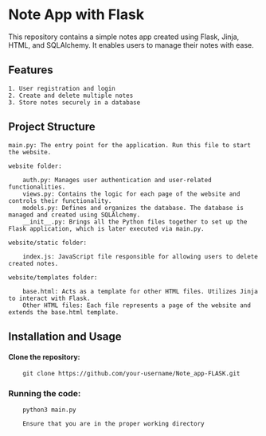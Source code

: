 # Note App with Flask

This repository contains a simple notes app created using Flask, Jinja, HTML, and SQLAlchemy. It enables users to manage their notes with ease.
## Features

    1. User registration and login
    2. Create and delete multiple notes
    3. Store notes securely in a database

## Project Structure

    main.py: The entry point for the application. Run this file to start the website.

    website folder:

        auth.py: Manages user authentication and user-related functionalities.
        views.py: Contains the logic for each page of the website and controls their functionality.
        models.py: Defines and organizes the database. The database is managed and created using SQLAlchemy.
        __init__.py: Brings all the Python files together to set up the Flask application, which is later executed via main.py.

    website/static folder:

        index.js: JavaScript file responsible for allowing users to delete created notes.

    website/templates folder:

        base.html: Acts as a template for other HTML files. Utilizes Jinja to interact with Flask.
        Other HTML files: Each file represents a page of the website and extends the base.html template.

## Installation and Usage

  ####  Clone the repository:

        git clone https://github.com/your-username/Note_app-FLASK.git

  ###   Running the code:
  
        python3 main.py

        Ensure that you are in the proper working directory
